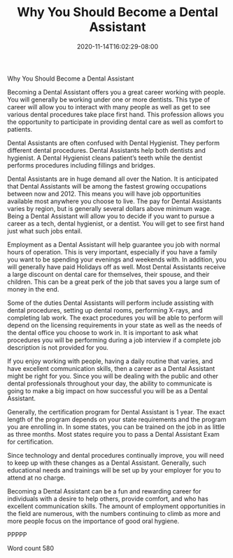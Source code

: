 ﻿---
title: "Why You Should Become a Dental Assistant"
date: 2020-11-14T16:02:29-08:00
description: "Text Tips for Web Success"
featured_image: "/images/Text.jpg"
tags: ["Text"]
---

Why You Should Become a Dental Assistant

Becoming a Dental Assistant offers you a great career working with people. You will generally be working under one or more dentists. This type of career will allow you to interact with many people as well as get to see various dental procedures take place first hand. This profession allows you the opportunity to participate in providing dental care as well as comfort to patients. 

Dental Assistants are often confused with Dental Hygienist. They perform different dental procedures. Dental Assistants help both dentists and hygienist. A Dental Hygienist cleans patient’s teeth while the dentist performs procedures including fillings and bridges. 

Dental Assistants are in huge demand all over the Nation. It is anticipated that Dental Assistants will be among the fastest growing occupations between now and 2012. This means you will have job opportunities available most anywhere you choose to live. The pay for Dental Assistants varies by region, but is generally several dollars above minimum wage. Being a Dental Assistant will allow you to decide if you want to pursue a career as a tech, dental hygienist, or a dentist. You will get to see first hand just what such jobs entail.

Employment as a Dental Assistant will help guarantee you job with normal hours of operation. This is very important, especially if you have a family you want to be spending your evenings and weekends with. In addition, you will generally have paid Holidays off as well. Most Dental Assistants receive a large discount on dental care for themselves, their spouse, and their children. This can be a great perk of the job that saves you a large sum of money in the end.

Some of the duties Dental Assistants will perform include assisting with dental procedures, setting up dental rooms, performing X-rays, and completing lab work. The exact procedures you will be able to perform will depend on the licensing requirements in your state as well as the needs of the dental office you choose to work in. It is important to ask what procedures you will be performing during a job interview if a complete job description is not provided for you.

If you enjoy working with people, having a daily routine that varies, and have excellent communication skills, then a career as a Dental Assistant might be right for you. Since you will be dealing with the public and other dental professionals throughout your day, the ability to communicate is going to make a big impact on how successful you will be as a Dental Assistant. 

Generally, the certification program for Dental Assistant is 1 year. The exact length of the program depends on your state requirements and the program you are enrolling in. In some states, you can be trained on the job in as little as three months. Most states require you to pass a Dental Assistant Exam for certification. 

Since technology and dental procedures continually improve, you will need to keep up with these changes as a Dental Assistant. Generally, such educational needs and trainings will be set up by your employer for you to attend at no charge. 

Becoming a Dental Assistant can be a fun and rewarding career for individuals with a desire to help others, provide comfort, and who has excellent communication skills. The amount of employment opportunities in the field are numerous, with the numbers continuing to climb as more and more people focus on the importance of good oral hygiene. 

PPPPP

Word count 580

